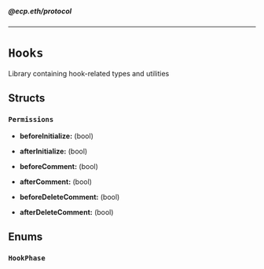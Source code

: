 ##### @ecp.eth/protocol

----

# `Hooks`

Library containing hook-related types and utilities



## Structs

### `Permissions`


- **beforeInitialize:** (bool) 


- **afterInitialize:** (bool) 


- **beforeComment:** (bool) 


- **afterComment:** (bool) 


- **beforeDeleteComment:** (bool) 


- **afterDeleteComment:** (bool) 









## Enums

### `HookPhase`















